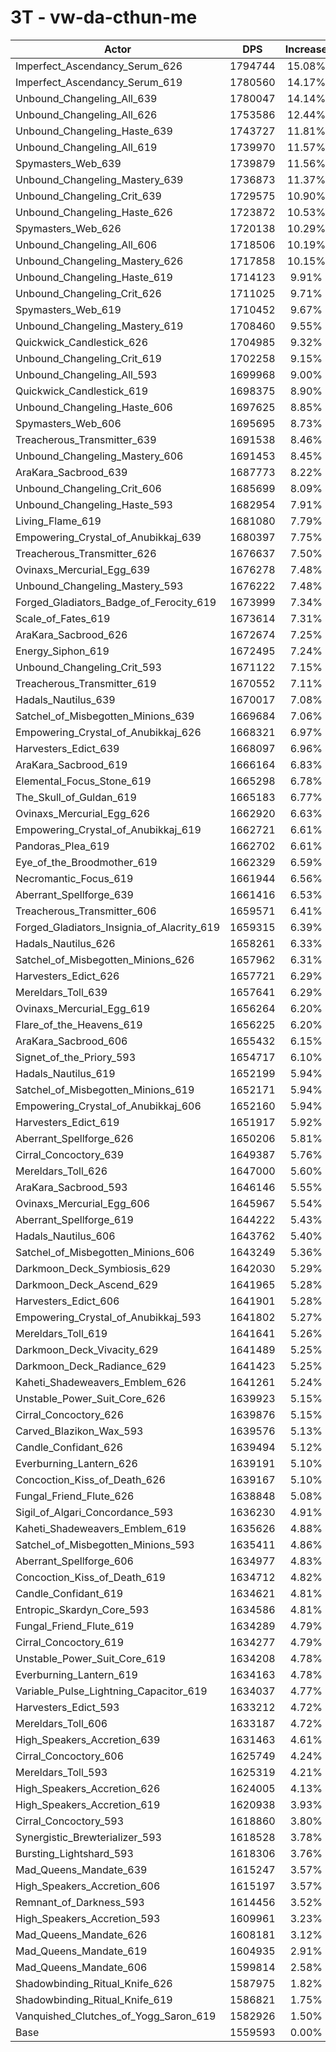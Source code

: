 # 3T - vw-da-cthun-me
| Actor | DPS | Increase |
|---|:---:|:---:|
|Imperfect_Ascendancy_Serum_626|1794744|15.08%|
|Imperfect_Ascendancy_Serum_619|1780560|14.17%|
|Unbound_Changeling_All_639|1780047|14.14%|
|Unbound_Changeling_All_626|1753586|12.44%|
|Unbound_Changeling_Haste_639|1743727|11.81%|
|Unbound_Changeling_All_619|1739970|11.57%|
|Spymasters_Web_639|1739879|11.56%|
|Unbound_Changeling_Mastery_639|1736873|11.37%|
|Unbound_Changeling_Crit_639|1729575|10.90%|
|Unbound_Changeling_Haste_626|1723872|10.53%|
|Spymasters_Web_626|1720138|10.29%|
|Unbound_Changeling_All_606|1718506|10.19%|
|Unbound_Changeling_Mastery_626|1717858|10.15%|
|Unbound_Changeling_Haste_619|1714123|9.91%|
|Unbound_Changeling_Crit_626|1711025|9.71%|
|Spymasters_Web_619|1710452|9.67%|
|Unbound_Changeling_Mastery_619|1708460|9.55%|
|Quickwick_Candlestick_626|1704985|9.32%|
|Unbound_Changeling_Crit_619|1702258|9.15%|
|Unbound_Changeling_All_593|1699968|9.00%|
|Quickwick_Candlestick_619|1698375|8.90%|
|Unbound_Changeling_Haste_606|1697625|8.85%|
|Spymasters_Web_606|1695695|8.73%|
|Treacherous_Transmitter_639|1691538|8.46%|
|Unbound_Changeling_Mastery_606|1691453|8.45%|
|AraKara_Sacbrood_639|1687773|8.22%|
|Unbound_Changeling_Crit_606|1685699|8.09%|
|Unbound_Changeling_Haste_593|1682954|7.91%|
|Living_Flame_619|1681080|7.79%|
|Empowering_Crystal_of_Anubikkaj_639|1680397|7.75%|
|Treacherous_Transmitter_626|1676637|7.50%|
|Ovinaxs_Mercurial_Egg_639|1676278|7.48%|
|Unbound_Changeling_Mastery_593|1676222|7.48%|
|Forged_Gladiators_Badge_of_Ferocity_619|1673999|7.34%|
|Scale_of_Fates_619|1673614|7.31%|
|AraKara_Sacbrood_626|1672674|7.25%|
|Energy_Siphon_619|1672495|7.24%|
|Unbound_Changeling_Crit_593|1671122|7.15%|
|Treacherous_Transmitter_619|1670552|7.11%|
|Hadals_Nautilus_639|1670017|7.08%|
|Satchel_of_Misbegotten_Minions_639|1669684|7.06%|
|Empowering_Crystal_of_Anubikkaj_626|1668321|6.97%|
|Harvesters_Edict_639|1668097|6.96%|
|AraKara_Sacbrood_619|1666164|6.83%|
|Elemental_Focus_Stone_619|1665298|6.78%|
|The_Skull_of_Guldan_619|1665183|6.77%|
|Ovinaxs_Mercurial_Egg_626|1662920|6.63%|
|Empowering_Crystal_of_Anubikkaj_619|1662721|6.61%|
|Pandoras_Plea_619|1662702|6.61%|
|Eye_of_the_Broodmother_619|1662329|6.59%|
|Necromantic_Focus_619|1661944|6.56%|
|Aberrant_Spellforge_639|1661416|6.53%|
|Treacherous_Transmitter_606|1659571|6.41%|
|Forged_Gladiators_Insignia_of_Alacrity_619|1659315|6.39%|
|Hadals_Nautilus_626|1658261|6.33%|
|Satchel_of_Misbegotten_Minions_626|1657962|6.31%|
|Harvesters_Edict_626|1657721|6.29%|
|Mereldars_Toll_639|1657641|6.29%|
|Ovinaxs_Mercurial_Egg_619|1656264|6.20%|
|Flare_of_the_Heavens_619|1656225|6.20%|
|AraKara_Sacbrood_606|1655432|6.15%|
|Signet_of_the_Priory_593|1654717|6.10%|
|Hadals_Nautilus_619|1652199|5.94%|
|Satchel_of_Misbegotten_Minions_619|1652171|5.94%|
|Empowering_Crystal_of_Anubikkaj_606|1652160|5.94%|
|Harvesters_Edict_619|1651917|5.92%|
|Aberrant_Spellforge_626|1650206|5.81%|
|Cirral_Concoctory_639|1649387|5.76%|
|Mereldars_Toll_626|1647000|5.60%|
|AraKara_Sacbrood_593|1646146|5.55%|
|Ovinaxs_Mercurial_Egg_606|1645967|5.54%|
|Aberrant_Spellforge_619|1644222|5.43%|
|Hadals_Nautilus_606|1643762|5.40%|
|Satchel_of_Misbegotten_Minions_606|1643249|5.36%|
|Darkmoon_Deck_Symbiosis_629|1642030|5.29%|
|Darkmoon_Deck_Ascend_629|1641965|5.28%|
|Harvesters_Edict_606|1641901|5.28%|
|Empowering_Crystal_of_Anubikkaj_593|1641802|5.27%|
|Mereldars_Toll_619|1641641|5.26%|
|Darkmoon_Deck_Vivacity_629|1641489|5.25%|
|Darkmoon_Deck_Radiance_629|1641423|5.25%|
|Kaheti_Shadeweavers_Emblem_626|1641261|5.24%|
|Unstable_Power_Suit_Core_626|1639923|5.15%|
|Cirral_Concoctory_626|1639876|5.15%|
|Carved_Blazikon_Wax_593|1639576|5.13%|
|Candle_Confidant_626|1639494|5.12%|
|Everburning_Lantern_626|1639191|5.10%|
|Concoction_Kiss_of_Death_626|1639167|5.10%|
|Fungal_Friend_Flute_626|1638848|5.08%|
|Sigil_of_Algari_Concordance_593|1636230|4.91%|
|Kaheti_Shadeweavers_Emblem_619|1635626|4.88%|
|Satchel_of_Misbegotten_Minions_593|1635411|4.86%|
|Aberrant_Spellforge_606|1634977|4.83%|
|Concoction_Kiss_of_Death_619|1634712|4.82%|
|Candle_Confidant_619|1634621|4.81%|
|Entropic_Skardyn_Core_593|1634586|4.81%|
|Fungal_Friend_Flute_619|1634289|4.79%|
|Cirral_Concoctory_619|1634277|4.79%|
|Unstable_Power_Suit_Core_619|1634208|4.78%|
|Everburning_Lantern_619|1634163|4.78%|
|Variable_Pulse_Lightning_Capacitor_619|1634037|4.77%|
|Harvesters_Edict_593|1633212|4.72%|
|Mereldars_Toll_606|1633187|4.72%|
|High_Speakers_Accretion_639|1631463|4.61%|
|Cirral_Concoctory_606|1625749|4.24%|
|Mereldars_Toll_593|1625319|4.21%|
|High_Speakers_Accretion_626|1624005|4.13%|
|High_Speakers_Accretion_619|1620938|3.93%|
|Cirral_Concoctory_593|1618860|3.80%|
|Synergistic_Brewterializer_593|1618528|3.78%|
|Bursting_Lightshard_593|1618306|3.76%|
|Mad_Queens_Mandate_639|1615247|3.57%|
|High_Speakers_Accretion_606|1615197|3.57%|
|Remnant_of_Darkness_593|1614456|3.52%|
|High_Speakers_Accretion_593|1609961|3.23%|
|Mad_Queens_Mandate_626|1608181|3.12%|
|Mad_Queens_Mandate_619|1604935|2.91%|
|Mad_Queens_Mandate_606|1599814|2.58%|
|Shadowbinding_Ritual_Knife_626|1587975|1.82%|
|Shadowbinding_Ritual_Knife_619|1586821|1.75%|
|Vanquished_Clutches_of_Yogg_Saron_619|1582926|1.50%|
|Base|1559593|0.00%|

